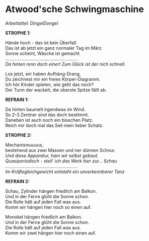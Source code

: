 # Atwood'sche Schwingmaschine
*Arbeitstitel: DingelDongel*  

**STROPHE 1:**   

Hände hoch - das ist kein Überfall  
Das ist ab jetzt ein ganz normaler Tag im März  
Sonne scheint, Wäsche ist gemacht  
.........................................................  
*Da hinten renn doch einer! Zum Glück ist der nich schnell.*  

Los jetzt, wir haben Aufhäng-Drang,  
Du zeichnest mir ein freies Körper-Diagramm.  
Ich hör Kinder spielen, wie geht das noch?  
Der Turm der wackelt, die oberste Spitze fällt ab.  


**REFRAIN 1:**  

Da hinten baumelt irgendwas im Wind.  
So 2-3 Zentner sind das doch bestimmt.  
Daneben ist auch noch ein bisschen Platz.  
Reich mir doch mal das Seil mein lieber Schatz.  


**STROPHE 2:**

Mechanismuuuus,  
bestehend aus zwei Massen und ner dünnen Schnur.  
*Und diese Apparatur, ham wir selbst gebaut.  
Quasiperiodisch - stell' ich das Werk hier zur... Schau  
.........................................................  
Im Kräftegleichgewicht entsteht ein unverkennbarer Tanz*


**REFRAIN 2:**  

Schau, Zylinder hängen friedlich am Balkon.  
Und in der Ferne glüht die Sonne schon.  
Die Rolle hält auf jeden Fall was aus.  
Komm wir hängen hier noch so einen auf.  

Monokel hängen friedlich am Balkon.  
Und in der Ferne glüht die Sonne schon.  
Die Rolle hält auf jeden Fall was aus.  
Komm wir zwei hängen hier noch einen auf.  
